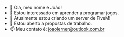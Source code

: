 - 👋 Olá, meu nome é João!
- 👀 Estou interessado em aprender a programar jogos.
- 🌱 Atualmente estou criando um server de FiveM!
- 💞️ Estou aberto a propostas de trabalho.
- 📫 Meu contato é: joaolerner@outlook.com.br

<!---
dkt0001/dkt0001 is a ✨ special ✨ repository because its `README.md` (this file) appears on your GitHub profile.
You can click the Preview link to take a look at your changes.
--->

